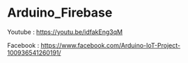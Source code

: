 # Arduino_Firebase

Youtube : https://youtu.be/idfakEng3qM

Facebook : https://www.facebook.com/Arduino-IoT-Project-100936541260191/

